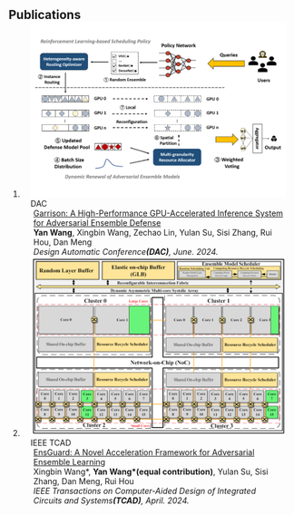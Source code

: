 <h2 id="publications" style="margin: 2px 0px -15px;">Publications</h2>

<div class="publications">
<ol class="bibliography">



<li>
<div class="pub-row">

  <div class="col-sm-3 abbr" style="position: relative;padding-right: 15px;padding-left: 15px;">
    <img src="assets/img/Garrison.png" class="teaser img-fluid z-depth-1">
    <abbr class="badge">DAC</abbr>
  </div>

  <div class="col-sm-9" style="position: relative;padding-right: 15px;padding-left: 20px;">
    <div class="title"><a href="https://61dac.conference-program.com/presentation/?id=RESEARCH018&sess=sess126">Garrison: A High-Performance GPU-Accelerated Inference System for Adversarial Ensemble Defense</a></div>
    <div class="author"><strong>Yan Wang</strong>, Xingbin Wang, Zechao Lin, Yulan Su, Sisi Zhang, Rui Hou, Dan Meng</div>
    <div class="periodical"><em>Design Automatic Conference<strong>(DAC)</strong>, June. 2024.</em></div>
  </div>
</div>
</li>

<!-- 
<li>
</li> -->

<li>
<div class="pub-row">

  <div class="col-sm-3 abbr" style="position: relative;padding-right: 15px;padding-left: 15px;">
    <img src="assets/img/EnsGuard.png" class="teaser img-fluid z-depth-1">
    <abbr class="badge">IEEE TCAD</abbr>
  </div>

  <div class="col-sm-9" style="position: relative;padding-right: 15px;padding-left: 20px;">
    <div class="title"><a href="https://ieeexplore.ieee.org/document/10502340">EnsGuard: A Novel Acceleration Framework for Adversarial Ensemble Learning</a></div>
    <div class="author">Xingbin Wang*, <strong>Yan Wang*(equal contribution)</strong>, Yulan Su, Sisi Zhang, Dan Meng, Rui Hou</div>
    <div class="periodical"><em>IEEE Transactions on Computer-Aided Design of Integrated Circuits and Systems<strong>(TCAD)</strong>, April. 2024.</em></div>
  </div>
</div>
</li>

</ol>
</div>
